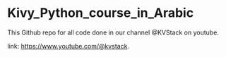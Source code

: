 # Kivy_Python_course_in_Arabic
This Github repo for all code done in our channel @KVStack on youtube.

link: https://www.youtube.com/@kvstack.
